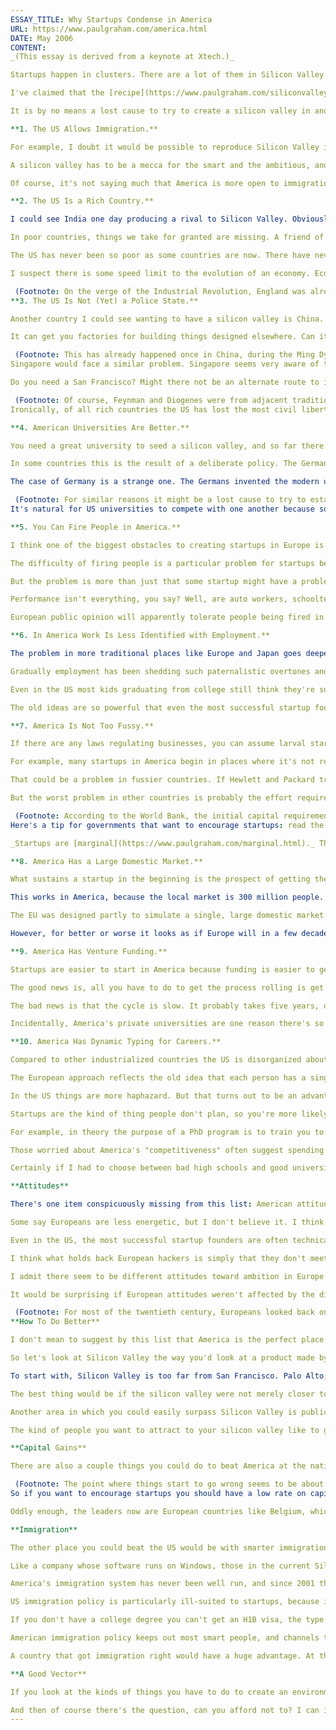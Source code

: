 ```yaml
---
ESSAY_TITLE: Why Startups Condense in America
URL: https://www.paulgraham.com/america.html
DATE: May 2006
CONTENT:
_(This essay is derived from a keynote at Xtech.)_

Startups happen in clusters. There are a lot of them in Silicon Valley and Boston, and few in Chicago or Miami. A country that wants startups will probably also have to reproduce whatever makes these clusters form.

I've claimed that the [recipe](https://www.paulgraham.com/siliconvalley.html) is a great university near a town smart people like. If you set up those conditions within the US, startups will form as inevitably as water droplets condense on a cold piece of metal. But when I consider what it would take to reproduce Silicon Valley in another country, it's clear the US is a particularly humid environment. Startups condense more easily here.

It is by no means a lost cause to try to create a silicon valley in another country. There's room not merely to equal Silicon Valley, but to surpass it. But if you want to do that, you have to understand the advantages startups get from being in America.

**1. The US Allows Immigration.**

For example, I doubt it would be possible to reproduce Silicon Valley in Japan, because one of Silicon Valley's most distinctive features is immigration. Half the people there speak with accents. And the Japanese don't like immigration. When they think about how to make a Japanese silicon valley, I suspect they unconsciously frame it as how to make one consisting only of Japanese people. This way of framing the question probably guarantees failure.

A silicon valley has to be a mecca for the smart and the ambitious, and you can't have a mecca if you don't let people into it.

Of course, it's not saying much that America is more open to immigration than Japan. Immigration policy is one area where a competitor could do better.

**2. The US Is a Rich Country.**

I could see India one day producing a rival to Silicon Valley. Obviously they have the right people: you can tell that by the number of Indians in the current Silicon Valley. The problem with India itself is that it's still so poor.

In poor countries, things we take for granted are missing. A friend of mine visiting India sprained her ankle falling down the steps in a railway station. When she turned to see what had happened, she found the steps were all different heights. In industrialized countries we walk down steps our whole lives and never think about this, because there's an infrastructure that prevents such a staircase from being built.

The US has never been so poor as some countries are now. There have never been swarms of beggars in the streets of American cities. So we have no data about what it takes to get from the swarms-of-beggars stage to the silicon-valley stage. Could you have both at once, or does there have to be some baseline prosperity before you get a silicon valley?

I suspect there is some speed limit to the evolution of an economy. Economies are made out of people, and attitudes can only change a certain amount per generation.

 (Footnote: On the verge of the Industrial Revolution, England was already the richest country in the world. As far as such things can be compared, per capita income in England in 1750 was higher than India's in 1960. Deane, Phyllis, _The First Industrial Revolution_, Cambridge University Press, 1965.)
**3. The US Is Not (Yet) a Police State.**

Another country I could see wanting to have a silicon valley is China. But I doubt they could do it yet either. China still seems to be a police state, and although present rulers seem enlightened compared to the last, even enlightened despotism can probably only get you part way toward being a great economic power.

It can get you factories for building things designed elsewhere. Can it get you the designers, though? Can imagination flourish where people can't criticize the government? Imagination means having odd ideas, and it's hard to have odd ideas about technology without also having odd ideas about politics. And in any case, many technical ideas do have political implications. So if you squash dissent, the back pressure will propagate into technical fields.

 (Footnote: This has already happened once in China, during the Ming Dynasty, when the country turned its back on industrialization at the command of the court. One of Europe's advantages was that it had no government powerful enough to do that.)
Singapore would face a similar problem. Singapore seems very aware of the importance of encouraging startups. But while energetic government intervention may be able to make a port run efficiently, it can't coax startups into existence. A state that bans chewing gum has a long way to go before it could create a San Francisco.

Do you need a San Francisco? Might there not be an alternate route to innovation that goes through obedience and cooperation instead of individualism? Possibly, but I'd bet not. Most imaginative people seem to share a certain prickly [independence](https://www.paulgraham.com/gba.html), whenever and wherever they lived. You see it in Diogenes telling Alexander to get out of his light and two thousand years later in Feynman breaking into safes at Los Alamos.

 (Footnote: Of course, Feynman and Diogenes were from adjacent traditions, but Confucius, though more polite, was no more willing to be told what to think.) Imaginative people don't want to follow or lead. They're most productive when everyone gets to do what they want.
Ironically, of all rich countries the US has lost the most civil liberties recently. But I'm not too worried yet. I'm hoping once the present administration is out, the natural openness of American culture will reassert itself.

**4. American Universities Are Better.**

You need a great university to seed a silicon valley, and so far there are few outside the US. I asked a handful of American computer science professors which universities in Europe were most admired, and they all basically said "Cambridge" followed by a long pause while they tried to think of others. There don't seem to be many universities elsewhere that compare with the best in America, at least in technology.

In some countries this is the result of a deliberate policy. The German and Dutch governments, perhaps from fear of elitism, try to ensure that all universities are roughly equal in quality. The downside is that none are especially good. The best professors are spread out, instead of being concentrated as they are in the US. This probably makes them less productive, because they don't have good colleagues to inspire them. It also means no one university will be good enough to act as a mecca, attracting talent from abroad and causing startups to form around it.

The case of Germany is a strange one. The Germans invented the modern university, and up till the 1930s theirs were the best in the world. Now they have none that stand out. As I was mulling this over, I found myself thinking: "I can understand why German universities declined in the 1930s, after they excluded Jews. But surely they should have bounced back by now." Then I realized: maybe not. There are few Jews left in Germany and most Jews I know would not want to move there. And if you took any great American university and removed the Jews, you'd have some pretty big gaps. So maybe it would be a lost cause trying to create a silicon valley in Germany, because you couldn't establish the level of university you'd need as a seed.

 (Footnote: For similar reasons it might be a lost cause to try to establish a silicon valley in Israel. Instead of no Jews moving there, only Jews would move there, and I don't think you could build a silicon valley out of just Jews any more than you could out of just Japanese. (This is not a remark about the qualities of these groups, just their sizes. Japanese are only about 2% of the world population, and Jews about .2%.))
It's natural for US universities to compete with one another because so many are private. To reproduce the quality of American universities you probably also have to reproduce this. If universities are controlled by the central government, log-rolling will pull them all toward the mean: the new Institute of X will end up at the university in the district of a powerful politician, instead of where it should be.

**5. You Can Fire People in America.**

I think one of the biggest obstacles to creating startups in Europe is the attitude toward employment. The famously rigid labor laws hurt every company, but startups especially, because startups have the least time to spare for bureaucratic hassles.

The difficulty of firing people is a particular problem for startups because they have no redundancy. Every person has to do their job well.

But the problem is more than just that some startup might have a problem firing someone they needed to. Across industries and countries, there's a strong inverse correlation between performance and job security. Actors and directors are fired at the end of each film, so they have to deliver every time. Junior professors are fired by default after a few years unless the university chooses to grant them tenure. Professional athletes know they'll be pulled if they play badly for just a couple games. At the other end of the scale (at least in the US) are auto workers, New York City schoolteachers, and civil servants, who are all nearly impossible to fire. The trend is so clear that you'd have to be willfully blind not to see it.

Performance isn't everything, you say? Well, are auto workers, schoolteachers, and civil servants _happier_ than actors, professors, and professional athletes?

European public opinion will apparently tolerate people being fired in industries where they really care about performance. Unfortunately the only industry they care enough about so far is soccer. But that is at least a precedent.

**6. In America Work Is Less Identified with Employment.**

The problem in more traditional places like Europe and Japan goes deeper than the employment laws. More dangerous is the attitude they reflect: that an employee is a kind of servant, whom the employer has a duty to protect. It used to be that way in America too. In 1970 you were still supposed to get a job with a big company, for whom ideally you'd work your whole career. In return the company would take care of you: they'd try not to fire you, cover your medical expenses, and support you in old age.

Gradually employment has been shedding such paternalistic overtones and becoming simply an economic exchange. But the importance of the new model is not just that it makes it easier for startups to grow. More important, I think, is that it it makes it easier for people to _start_ startups.

Even in the US most kids graduating from college still think they're supposed to get jobs, as if you couldn't be productive without being someone's employee. But the less you identify work with employment, the easier it becomes to start a startup. When you see your career as a series of different types of work, instead of a lifetime's service to a single employer, there's less risk in starting your own company, because you're only replacing one segment instead of discarding the whole thing.

The old ideas are so powerful that even the most successful startup founders have had to struggle against them. A year after the founding of Apple, Steve Wozniak still hadn't quit HP. He still planned to work there for life. And when Jobs found someone to give Apple serious venture funding, on the condition that Woz quit, he initially refused, arguing that he'd designed both the Apple I and the Apple II while working at HP, and there was no reason he couldn't continue.

**7. America Is Not Too Fussy.**

If there are any laws regulating businesses, you can assume larval startups will break most of them, because they don't know what the laws are and don't have time to find out.

For example, many startups in America begin in places where it's not really legal to run a business. Hewlett-Packard, Apple, and Google were all run out of garages. Many more startups, including ours, were initially run out of apartments. If the laws against such things were actually enforced, most startups wouldn't happen.

That could be a problem in fussier countries. If Hewlett and Packard tried running an electronics company out of their garage in Switzerland, the old lady next door would report them to the municipal authorities.

But the worst problem in other countries is probably the effort required just to start a company. A friend of mine started a company in Germany in the early 90s, and was shocked to discover, among many other regulations, that you needed $20,000 in capital to incorporate. That's one reason I'm not typing this on an Apfel laptop. Jobs and Wozniak couldn't have come up with that kind of money in a company financed by selling a VW bus and an HP calculator. We couldn't have started Viaweb either.

 (Footnote: According to the World Bank, the initial capital requirement for German companies is 47.6% of the per capita income. Doh. World Bank, _Doing Business in 2006_, http://doingbusiness.org)
Here's a tip for governments that want to encourage startups: read the stories of existing startups, and then try to simulate what would have happened in your country. When you hit something that would have killed Apple, prune it off.

_Startups are [marginal](https://www.paulgraham.com/marginal.html)._ They're started by the poor and the timid; they begin in marginal space and spare time; they're started by people who are supposed to be doing something else; and though businesses, their founders often know nothing about business. Young startups are fragile. A society that trims its margins sharply will kill them all.

**8. America Has a Large Domestic Market.**

What sustains a startup in the beginning is the prospect of getting their initial product out. The successful ones therefore make the first version as simple as possible. In the US they usually begin by making something just for the local market.

This works in America, because the local market is 300 million people. It wouldn't work so well in Sweden. In a small country, a startup has a harder task: they have to sell internationally from the start.

The EU was designed partly to simulate a single, large domestic market. The problem is that the inhabitants still speak many different languages. So a software startup in Sweden is still at a disadvantage relative to one in the US, because they have to deal with internationalization from the beginning. It's significant that the most famous recent startup in Europe, Skype, worked on a problem that was intrinsically international.

However, for better or worse it looks as if Europe will in a few decades speak a single language. When I was a student in Italy in 1990, few Italians spoke English. Now all educated people seem to be expected to-- and Europeans do not like to seem uneducated. This is presumably a taboo subject, but if present trends continue, French and German will eventually go the way of Irish and Luxembourgish: they'll be spoken in homes and by eccentric nationalists.

**9. America Has Venture Funding.**

Startups are easier to start in America because funding is easier to get. There are now a few VC firms outside the US, but startup funding doesn't only come from VC firms. A more important source, because it's more personal and comes earlier in the process, is money from individual angel investors. Google might never have got to the point where they could raise millions from VC funds if they hadn't first raised a hundred thousand from Andy Bechtolsheim. And he could help them because he was one of the founders of Sun. This pattern is repeated constantly in startup hubs. It's this pattern that _makes_ them startup hubs.

The good news is, all you have to do to get the process rolling is get those first few startups successfully launched. If they stick around after they get rich, startup founders will almost automatically fund and encourage new startups.

The bad news is that the cycle is slow. It probably takes five years, on average, before a startup founder can make angel investments. And while governments _might_ be able to set up local VC funds by supplying the money themselves and recruiting people from existing firms to run them, only organic growth can produce angel investors.

Incidentally, America's private universities are one reason there's so much venture capital. A lot of the money in VC funds comes from their endowments. So another advantage of private universities is that a good chunk of the country's wealth is managed by enlightened investors.

**10. America Has Dynamic Typing for Careers.**

Compared to other industrialized countries the US is disorganized about routing people into careers. For example, in America people often don't decide to go to medical school till they've finished college. In Europe they generally decide in high school.

The European approach reflects the old idea that each person has a single, definite occupation-- which is not far from the idea that each person has a natural "station" in life. If this were true, the most efficient plan would be to discover each person's station as early as possible, so they could receive the training appropriate to it.

In the US things are more haphazard. But that turns out to be an advantage as an economy gets more liquid, just as dynamic typing turns out to work better than static for ill-defined problems. This is particularly true with startups. "Startup founder" is not the sort of career a high school student would choose. If you ask at that age, people will choose conservatively. They'll choose well-understood occupations like engineer, or doctor, or lawyer.

Startups are the kind of thing people don't plan, so you're more likely to get them in a society where it's ok to make career decisions on the fly.

For example, in theory the purpose of a PhD program is to train you to do research. But fortunately in the US this is another rule that isn't very strictly enforced. In the US most people in CS PhD programs are there simply because they wanted to learn more. They haven't decided what they'll do afterward. So American grad schools spawn a lot of startups, because students don't feel they're failing if they don't go into research.

Those worried about America's "competitiveness" often suggest spending more on public schools. But perhaps America's lousy public schools have a hidden advantage. Because they're so bad, the kids adopt an attitude of waiting for college. I did; I knew I was learning so little that I wasn't even learning what the choices were, let alone which to choose. This is demoralizing, but it does at least make you keep an open mind.

Certainly if I had to choose between bad high schools and good universities, like the US, and good high schools and bad universities, like most other industrialized countries, I'd take the US system. Better to make everyone feel like a late bloomer than a failed child prodigy.

**Attitudes**

There's one item conspicuously missing from this list: American attitudes. Americans are said to be more entrepreneurial, and less afraid of risk. But America has no monopoly on this. Indians and Chinese seem plenty entrepreneurial, perhaps more than Americans.

Some say Europeans are less energetic, but I don't believe it. I think the problem with Europe is not that they lack balls, but that they lack examples.

Even in the US, the most successful startup founders are often technical people who are quite timid, initially, about the idea of starting their own company. Few are the sort of backslapping extroverts one thinks of as typically American. They can usually only summon up the activation energy to start a startup when they meet people who've done it and realize they could too.

I think what holds back European hackers is simply that they don't meet so many people who've done it. You see that variation even within the US. Stanford students are more entrepreneurial than Yale students, but not because of some difference in their characters; the Yale students just have fewer examples.

I admit there seem to be different attitudes toward ambition in Europe and the US. In the US it's ok to be overtly ambitious, and in most of Europe it's not. But this can't be an intrinsically European quality; previous generations of Europeans were as ambitious as Americans. What happened? My hypothesis is that ambition was discredited by the terrible things ambitious people did in the first half of the twentieth century. Now swagger is out. (Even now the image of a very ambitious German presses a button or two, doesn't it?)

It would be surprising if European attitudes weren't affected by the disasters of the twentieth century. It takes a while to be optimistic after events like that. But ambition is human nature. Gradually it will re-emerge.

 (Footnote: For most of the twentieth century, Europeans looked back on the summer of 1914 as if they'd been living in a dream world. It seems more accurate (or at least, as accurate) to call the years after 1914 a nightmare than to call those before a dream. A lot of the optimism Europeans consider distinctly American is simply what they too were feeling in 1914.)
**How To Do Better**

I don't mean to suggest by this list that America is the perfect place for startups. It's the best place so far, but the sample size is small, and "so far" is not very long. On historical time scales, what we have now is just a prototype.

So let's look at Silicon Valley the way you'd look at a product made by a competitor. What weaknesses could you exploit? How could you make something users would like better? The users in this case are those critical few thousand people you'd like to move to your silicon valley.

To start with, Silicon Valley is too far from San Francisco. Palo Alto, the original ground zero, is about thirty miles away, and the present center more like forty. So people who come to work in Silicon Valley face an unpleasant choice: either live in the boring sprawl of the valley proper, or live in San Francisco and endure an hour commute each way.

The best thing would be if the silicon valley were not merely closer to the interesting city, but interesting itself. And there is a lot of room for improvement here. Palo Alto is not so bad, but everything built since is the worst sort of strip development. You can measure how demoralizing it is by the number of people who will sacrifice two hours a day commuting rather than live there.

Another area in which you could easily surpass Silicon Valley is public transportation. There is a train running the length of it, and by American standards it's not bad. Which is to say that to Japanese or Europeans it would seem like something out of the third world.

The kind of people you want to attract to your silicon valley like to get around by train, bicycle, and on foot. So if you want to beat America, design a town that puts cars last. It will be a while before any American city can bring itself to do that.

**Capital Gains**

There are also a couple things you could do to beat America at the national level. One would be to have lower capital gains taxes. It doesn't seem critical to have the lowest _income_ taxes, because to take advantage of those, people have to move.

 (Footnote: The point where things start to go wrong seems to be about 50%. Above that people get serious about tax avoidance. The reason is that the payoff for avoiding tax grows hyperexponentially (x/1-x for 0 < x < 1). If your income tax rate is 10%, moving to Monaco would only give you 11% more income, which wouldn't even cover the extra cost. If it's 90%, you'd get ten times as much income. And at 98%, as it was briefly in Britain in the 70s, moving to Monaco would give you fifty times as much income. It seems quite likely that European governments of the 70s never drew this curve. **Thanks** to Trevor Blackwell, Matthias Felleisen, Jessica Livingston, Robert Morris, Neil Rimer, Hugues Steinier, Brad Templeton, Fred Wilson, and Stephen Wolfram for reading drafts of this, and to Ed Dumbill for inviting me to speak.) But if capital gains rates vary, you move assets, not yourself, so changes are reflected at market speeds. The lower the rate, the cheaper it is to buy stock in growing companies as opposed to real estate, or bonds, or stocks bought for the dividends they pay.
So if you want to encourage startups you should have a low rate on capital gains. Politicians are caught between a rock and a hard place here, however: make the capital gains rate low and be accused of creating "tax breaks for the rich," or make it high and starve growing companies of investment capital. As Galbraith said, politics is a matter of choosing between the unpalatable and the disastrous. A lot of governments experimented with the disastrous in the twentieth century; now the trend seems to be toward the merely unpalatable.

Oddly enough, the leaders now are European countries like Belgium, which has a capital gains tax rate of zero.

**Immigration**

The other place you could beat the US would be with smarter immigration policy. There are huge gains to be made here. Silicon valleys are made of people, remember.

Like a company whose software runs on Windows, those in the current Silicon Valley are all too aware of the shortcomings of the INS, but there's little they can do about it. They're hostages of the platform.

America's immigration system has never been well run, and since 2001 there has been an additional admixture of paranoia. What fraction of the smart people who want to come to America can even get in? I doubt even half. Which means if you made a competing technology hub that let in all smart people, you'd immediately get more than half the world's top talent, for free.

US immigration policy is particularly ill-suited to startups, because it reflects a model of work from the 1970s. It assumes good technical people have college degrees, and that work means working for a big company.

If you don't have a college degree you can't get an H1B visa, the type usually issued to programmers. But a test that excludes Steve Jobs, Bill Gates, and Michael Dell can't be a good one. Plus you can't get a visa for working on your own company, only for working as an employee of someone else's. And if you want to apply for citizenship you daren't work for a startup at all, because if your sponsor goes out of business, you have to start over.

American immigration policy keeps out most smart people, and channels the rest into unproductive jobs. It would be easy to do better. Imagine if, instead, you treated immigration like recruiting-- if you made a conscious effort to seek out the smartest people and get them to come to your country.

A country that got immigration right would have a huge advantage. At this point you could become a mecca for smart people simply by having an immigration system that let them in.

**A Good Vector**

If you look at the kinds of things you have to do to create an environment where startups condense, none are great sacrifices. Great universities? Livable towns? Civil liberties? Flexible employment laws? Immigration policies that let in smart people? Tax laws that encourage growth? It's not as if you have to risk destroying your country to get a silicon valley; these are all good things in their own right.

And then of course there's the question, can you afford not to? I can imagine a future in which the default choice of ambitious young people is to start their [own](https://www.paulgraham.com/hiring.html) company rather than work for someone else's. I'm not sure that will happen, but it's where the trend points now. And if that is the future, places that don't have startups will be a whole step behind, like those that missed the Industrial Revolution.
---
```

